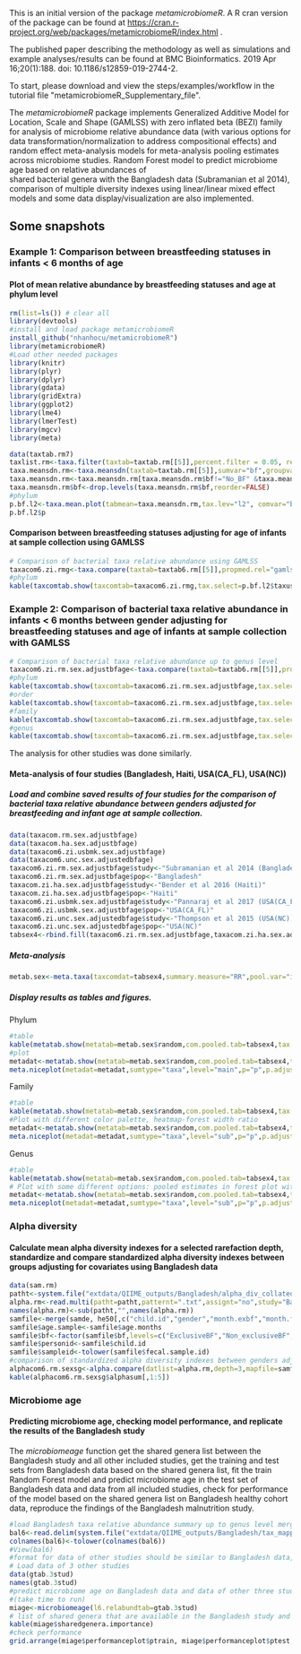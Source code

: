 


This is an initial version of the package *metamicrobiomeR*. A R cran version of the package can be found at <https://cran.r-project.org/web/packages/metamicrobiomeR/index.html> .  

The published paper describing the methodology as well as simulations and example analyses/results can be found at BMC Bioinformatics. 2019 Apr 16;20(1):188. doi: 10.1186/s12859-019-2744-2. 

To start, please download and view the steps/examples/workflow in the tutorial file "metamicrobiomeR_Supplementary_file". 

The *metamicrobiomeR* package implements Generalized Additive Model for Location, Scale and Shape (GAMLSS) 
    with zero inflated beta (BEZI) family for analysis of microbiome relative abundance data (with various         options for data transformation/normalization to address compositional effects) and 
    random effect meta-analysis models for meta-analysis pooling estimates across microbiome studies.
    Random Forest model to predict microbiome age based on relative abundances of  
    shared bacterial genera with the Bangladesh data (Subramanian et al 2014), 
    comparison of multiple diversity indexes using linear/linear mixed effect models 
    and some data display/visualization are also implemented.


## Some snapshots

### Example 1: Comparison between breastfeeding statuses in infants < 6 months of age
#### Plot of mean relative abundance by breastfeeding statuses and age at phylum level  


```r
rm(list=ls()) # clear all
library(devtools)
#install and load package metamicrobiomeR
install_github("nhanhocu/metamicrobiomeR")
library(metamicrobiomeR) 
#Load other needed packages 
library(knitr)
library(plyr)
library(dplyr)
library(gdata)
library(gridExtra)
library(ggplot2)
library(lme4) 
library(lmerTest)
library(mgcv) 
library(meta) 

data(taxtab.rm7)
taxlist.rm<-taxa.filter(taxtab=taxtab.rm[[5]],percent.filter = 0.05, relabund.filter = 0.00005)
taxa.meansdn.rm<-taxa.meansdn(taxtab=taxtab.rm[[5]],sumvar="bf",groupvar="age.sample")
taxa.meansdn.rm<-taxa.meansdn.rm[taxa.meansdn.rm$bf!="No_BF" &taxa.meansdn.rm$age.sample<=6,]
taxa.meansdn.rm$bf<-drop.levels(taxa.meansdn.rm$bf,reorder=FALSE)
#phylum
p.bf.l2<-taxa.mean.plot(tabmean=taxa.meansdn.rm,tax.lev="l2", comvar="bf", groupvar="age.sample",mean.filter=0.005, show.taxname="short")
p.bf.l2$p
```

#### Comparison between breastfeeding statuses adjusting for age of infants at sample collection using GAMLSS 

```r
# Comparison of bacterial taxa relative abundance using GAMLSS 
taxacom6.zi.rmg<-taxa.compare(taxtab=taxtab6.rm[[5]],propmed.rel="gamlss",comvar="bf",adjustvar="age.sample",longitudinal="yes",p.adjust.method="fdr")
#phylum
kable(taxcomtab.show(taxcomtab=taxacom6.zi.rmg,tax.select=p.bf.l2$taxuse.rm, showvar="bfNon_exclusiveBF", tax.lev="l2",readjust.p=TRUE,p.adjust.method="fdr",p.cutoff = 1))
```


### Example 2: Comparison of bacterial taxa relative abundance in infants < 6 months between gender adjusting for breastfeeding statuses and age of infants at sample collection with GAMLSS 

```r
# Comparison of bacterial taxa relative abundance up to genus level 
taxacom6.zi.rm.sex.adjustbfage<-taxa.compare(taxtab=taxtab6.rm[[5]],propmed.rel="gamlss",comvar="gender",adjustvar=c("bf","age.sample"),longitudinal="yes")
#phylum
kable(taxcomtab.show(taxcomtab=taxacom6.zi.rm.sex.adjustbfage,tax.select="none", showvar="genderMale", tax.lev="l2",p.adjust.method="fdr"))
#order
kable(taxcomtab.show(taxcomtab=taxacom6.zi.rm.sex.adjustbfage,tax.select="none", showvar="genderMale", tax.lev="l4",p.adjust.method="fdr"))
#family
kable(taxcomtab.show(taxcomtab=taxacom6.zi.rm.sex.adjustbfage,tax.select="none", showvar="genderMale", tax.lev="l5",p.adjust.method="fdr"))
#genus
kable(taxcomtab.show(taxcomtab=taxacom6.zi.rm.sex.adjustbfage,tax.select="none", showvar="genderMale", tax.lev="l6",p.adjust.method="fdr"))
```

The analysis for other studies was done similarly. 

#### Meta-analysis of four studies (Bangladesh, Haiti, USA(CA_FL), USA(NC))
##### Load and combine saved results of four studies for the comparison of bacterial taxa relative abundance between genders adjusted for breastfeeding and infant age at sample collection.   

```r
data(taxacom.rm.sex.adjustbfage)
data(taxacom.ha.sex.adjustbfage)
data(taxacom6.zi.usbmk.sex.adjustbfage)
data(taxacom6.unc.sex.adjustedbfage)
taxacom6.zi.rm.sex.adjustbfage$study<-"Subramanian et al 2014 (Bangladesh)"
taxacom6.zi.rm.sex.adjustbfage$pop<-"Bangladesh"
taxacom.zi.ha.sex.adjustbfage$study<-"Bender et al 2016 (Haiti)"
taxacom.zi.ha.sex.adjustbfage$pop<-"Haiti"
taxacom6.zi.usbmk.sex.adjustbfage$study<-"Pannaraj et al 2017 (USA(CA_FL))"
taxacom6.zi.usbmk.sex.adjustbfage$pop<-"USA(CA_FL)"
taxacom6.zi.unc.sex.adjustedbfage$study<-"Thompson et al 2015 (USA(NC))"
taxacom6.zi.unc.sex.adjustedbfage$pop<-"USA(NC)"
tabsex4<-rbind.fill(taxacom6.zi.rm.sex.adjustbfage,taxacom.zi.ha.sex.adjustbfage,taxacom6.zi.usbmk.sex.adjustbfage,taxacom6.zi.unc.sex.adjustedbfage)
```

##### Meta-analysis 
```r
metab.sex<-meta.taxa(taxcomdat=tabsex4,summary.measure="RR",pool.var="id",studylab="study",backtransform=FALSE,percent.meta=0.5,p.adjust.method="fdr")
```
##### Display results as tables and figures. 
Phylum
```r
#table 
kable(metatab.show(metatab=metab.sex$random,com.pooled.tab=tabsex4,tax.lev="l2",showvar="genderMale",p.cutoff.type="p", p.cutoff=0.05,display="table"))
#plot
metadat<-metatab.show(metatab=metab.sex$random,com.pooled.tab=tabsex4,tax.lev="l2",showvar="genderMale",p.cutoff.type="p", p.cutoff=1,display="data")
meta.niceplot(metadat=metadat,sumtype="taxa",level="main",p="p",p.adjust="p.adjust",phyla.col="rainbow",forest.col="by.estimate",leg.key.size=1,leg.text.size=8,heat.text.x.size=7,heat.text.x.angle=0,forest.axis.text.y=8,forest.axis.text.x=7, point.ratio = c(4,2),line.ratio = c(2,1))
```
Family
```r
#table 
kable(metatab.show(metatab=metab.sex$random,com.pooled.tab=tabsex4,tax.lev="l5",showvar="genderMale",p.cutoff.type="p", p.cutoff=0.05,display="table"))
#Plot with different color palette, heatmap-forest width ratio
metadat<-metatab.show(metatab=metab.sex$random,com.pooled.tab=tabsex4,tax.lev="l5",showvar="genderMale",p.cutoff.type="p", p.cutoff=1,display="data")
meta.niceplot(metadat=metadat,sumtype="taxa",level="sub",p="p",p.adjust="p.adjust",phyla.col="rainbow",heat.forest.width.ratio =c(1,1.5), neg.palette = "Greens",pos.palette = "Purples",p.sig.heat="yes",leg.key.size=1,leg.text.size=8,heat.text.x.size=7,forest.axis.text.y=8,forest.axis.text.x=7)
```
Genus 
```r
#table 
kable(metatab.show(metatab=metab.sex$random,com.pooled.tab=tabsex4,tax.lev="l6",showvar="genderMale",p.cutoff.type="p", p.cutoff=0.05,display="table"))
# Plot with some different options: pooled estimates in forest plot with the same color scales as heatmap, those with p-values<0.05 in bold, FDR adjusted p-values<0.1 in triangles
metadat<-metatab.show(metatab=metab.sex$random,com.pooled.tab=tabsex4,tax.lev="l6",showvar="genderMale",p.cutoff.type="p", p.cutoff=1,display="data")
meta.niceplot(metadat=metadat,sumtype="taxa",level="sub",p="p",p.adjust="p.adjust",phyla.col="rainbow",p.sig.heat="yes",heat.forest.width.ratio =c(1,1.3),forest.col="by.estimate",leg.key.size=0.8,leg.text.size=10,heat.text.x.size=6,forest.axis.text.y=7,forest.axis.text.x=6, point.ratio = c(4,2),line.ratio = c(2,1))
```
### Alpha diversity 
#### Calculate mean alpha diversity indexes for a selected rarefaction depth, standardize and compare standardized alpha diversity indexes between groups adjusting for covariates using Bangladesh data 

```r
data(sam.rm)
patht<-system.file("extdata/QIIME_outputs/Bangladesh/alpha_div_collated", package = "metamicrobiomeR", mustWork = TRUE)
alpha.rm<-read.multi(patht=patht,patternt=".txt",assignt="no",study="Bangladesh")
names(alpha.rm)<-sub(patht,"",names(alpha.rm))
samfile<-merge(samde, he50[,c("child.id","gender","month.exbf","month.food")],by="child.id")
samfile$age.sample<-samfile$age.months
samfile$bf<-factor(samfile$bf,levels=c("ExclusiveBF","Non_exclusiveBF","No_BF"))
samfile$personid<-samfile$child.id
samfile$sampleid<-tolower(samfile$fecal.sample.id)
#comparison of standardized alpha diversity indexes between genders adjusting for breastfeeding and infant age at sample collection in infants <=6 months of age 
alphacom6.rm.sexsg<-alpha.compare(datlist=alpha.rm,depth=3,mapfile=samfile,mapsampleid="fecal.sample.id",comvar="gender",adjustvar=c("age.sample","bf"),longitudinal="yes",age.limit=6,standardize=TRUE)
kable(alphacom6.rm.sexsg$alphasum[,1:5])
```

### Microbiome age
#### Predicting microbiome age, checking model performance, and replicate the results of the Bangladesh study
The *microbiomeage* function get the shared genera list between the Bangladesh study and all other included studies,  get the training and test sets from Bangladesh data based on the shared genera list, fit the train Random Forest model and predict microbiome age in the test set of Bangladesh data and data from all included studies, check for performance of the model based on the shared genera list on Bangladesh healthy cohort data, reproduce the findings of the Bangladesh malnutrition study.   

```r
#load Bangladesh taxa relative abundance summary up to genus level merged with mapping file (output from QIIME)
bal6<-read.delim(system.file("extdata/QIIME_outputs/Bangladesh/tax_mapping7", "Subramanian_et_al_mapping_file_L6.txt", package = "metamicrobiomeR", mustWork = TRUE))
colnames(bal6)<-tolower(colnames(bal6))
#View(bal6)
#format for data of other studies should be similar to Bangladesh data, must have 'age.sample' variable as age of infant at stool sample collection 
# Load data of 3 other studies 
data(gtab.3stud)
names(gtab.3stud)
#predict microbiome age on Bangladesh data and data of other three studies based on shared genera across 4 studies  
#(take time to run)
miage<-microbiomeage(l6.relabundtab=gtab.3stud)
# list of shared genera that are available in the Bangladesh study and other included studies 
kable(miage$sharedgenera.importance)
#check performance
grid.arrange(miage$performanceplot$ptrain, miage$performanceplot$ptest,nrow=1)
```


